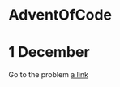 # AdventOfCode
# 1 December

Go to the problem [a link](https://adventofcode.com/2021/day/1 "Day 1")
